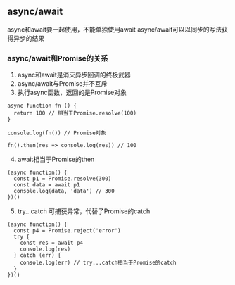 ## async/await

async和await要一起使用，不能单独使用await
async/await可以以同步的写法获得异步的结果

### async/await和Promise的关系

1. async和await是消灭异步回调的终极武器
2. async/await与Promise并不互斥
3. 执行async函数，返回的是Promise对象
```
async function fn () {
  return 100 // 相当于Promise.resolve(100)
}

console.log(fn()) // Promise对象

fn().then(res => console.log(res)) // 100
```
4. await相当于Promise的then
```
(async function() {
  const p1 = Promise.resolve(300)
  const data = await p1
  console.log(data, 'data') // 300
})()
```
5. try...catch 可捕获异常，代替了Promise的catch
```
(async function() {
  const p4 = Promise.reject('error')
  try {
    const res = await p4
    console.log(res)
  } catch (err) {
    console.log(err) // try...catch相当于Promise的catch
  }
})()
```